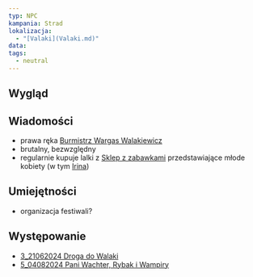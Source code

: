 ```yaml
---
typ: NPC
kampania: Strad
lokalizacja:
  - "[Valaki](Valaki.md)"
data: 
tags:
  - neutral
---
```


## Wygląd



## Wiadomości

- prawa ręka [Burmistrz Wargas Walakiewicz](./Burmistrz%20Wargas%20Walakiewicz.md)
- brutalny, bezwzględny
- regularnie kupuje lalki z [Sklep z zabawkami](../lokacje/Sklep%20z%20zabawkami.md) przedstawiające młode kobiety (w tym [Irina](./Irina.md))

## Umiejętności
- organizacja festiwali?

## Występowanie
- [3_21062024 Droga do Walaki](../sesje/3_21062024%20Droga%20do%20Walaki.md)
- [5_04082024 Pani Wachter, Rybak i Wampiry](../sesje/5_04082024%20Pani%20Wachter,%20Rybak%20i%20Wampiry.md)





